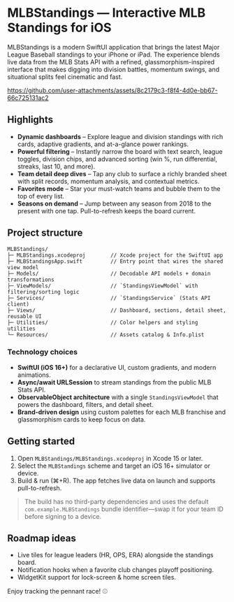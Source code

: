 # MLBStandings — Interactive MLB Standings for iOS

MLBStandings is a modern SwiftUI application that brings the latest Major League Baseball standings to your iPhone or iPad. The experience blends live data from the MLB Stats API with a refined, glassmorphism-inspired interface that makes digging into division battles, momentum swings, and situational splits feel cinematic and fast.

https://github.com/user-attachments/assets/8c2179c3-f8f4-4d0e-bb67-66c725131ac2

## Highlights

- **Dynamic dashboards** – Explore league and division standings with rich cards, adaptive gradients, and at-a-glance power rankings.
- **Powerful filtering** – Instantly narrow the board with text search, league toggles, division chips, and advanced sorting (win %, run differential, streaks, last 10, and more).
- **Team detail deep dives** – Tap any club to surface a richly branded sheet with split records, momentum analysis, and contextual metrics.
- **Favorites mode** – Star your must-watch teams and bubble them to the top of every list.
- **Seasons on demand** – Jump between any season from 2018 to the present with one tap. Pull-to-refresh keeps the board current.

## Project structure

```
MLBStandings/
├─ MLBStandings.xcodeproj        // Xcode project for the SwiftUI app
├─ MLBStandingsApp.swift         // Entry point that wires the shared view model
├─ Models/                       // Decodable API models + domain transformations
├─ ViewModels/                   // `StandingsViewModel` with filtering/sorting logic
├─ Services/                     // `StandingsService` (Stats API client)
├─ Views/                        // Dashboard, sections, detail sheet, reusable UI
├─ Utilities/                    // Color helpers and styling utilities
└─ Resources/                    // Assets catalog & Info.plist
```

### Technology choices
- **SwiftUI (iOS 16+)** for a declarative UI, custom gradients, and modern animations.
- **Async/await URLSession** to stream standings from the public MLB Stats API.
- **ObservableObject architecture** with a single `StandingsViewModel` that powers the dashboard, filters, and detail sheet.
- **Brand-driven design** using custom palettes for each MLB franchise and glassmorphism cards to keep focus on data.

## Getting started

1. Open `MLBStandings/MLBStandings.xcodeproj` in Xcode 15 or later.
2. Select the `MLBStandings` scheme and target an iOS 16+ simulator or device.
3. Build & run (⌘+R). The app fetches live data on launch and supports pull-to-refresh.

> The build has no third-party dependencies and uses the default `com.example.MLBStandings` bundle identifier—swap it for your team ID before signing to a device.

## Roadmap ideas
- Live tiles for league leaders (HR, OPS, ERA) alongside the standings board.
- Notification hooks when a favorite club changes playoff positioning.
- WidgetKit support for lock-screen & home screen tiles.

Enjoy tracking the pennant race! ⚾️
